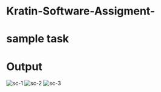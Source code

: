 # Kratin-Software-Assigment-

# sample task

# Output

![sc-1](https://user-images.githubusercontent.com/102353158/236686117-d17f5dec-0e09-4f37-9fb3-5245a382ae1b.png)
![sc-2](https://user-images.githubusercontent.com/102353158/236686133-6bcf4022-d0f2-47c2-a75b-bfb37411ed7b.png)
![sc-3](https://user-images.githubusercontent.com/102353158/236686153-e9e8d8f6-c305-45df-90a6-5accfcb4174a.png)
